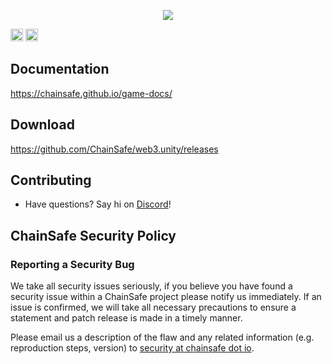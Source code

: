 <p align="center">
  <img src="https://user-images.githubusercontent.com/19412160/121560966-0d6f6f80-c9e6-11eb-87b6-da2308d9b77d.png">
</p>

[<img alt="Discord" src="https://img.shields.io/discord/593655374469660673.svg?style=for-the-badge&label=Discord&logo=discord" height="20">](https://discord.gg/Q6A3YA2)
[<img alt="Twitter" src="https://img.shields.io/twitter/follow/espadrine.svg?style=for-the-badge&label=Twitter&color=1DA1F2" height="20">](https://twitter.com/chainsafeth)

## Documentation
https://chainsafe.github.io/game-docs/

## Download

https://github.com/ChainSafe/web3.unity/releases

## Contributing
- Have questions? Say hi on [Discord](https://discord.gg/Q6A3YA2)!

## ChainSafe Security Policy

### Reporting a Security Bug
We take all security issues seriously, if you believe you have found a security issue within a ChainSafe
project please notify us immediately. If an issue is confirmed, we will take all necessary precautions 
to ensure a statement and patch release is made in a timely manner.

Please email us a description of the flaw and any related information (e.g. reproduction steps, version) to
[security at chainsafe dot io](mailto:security@chainsafe.io).

